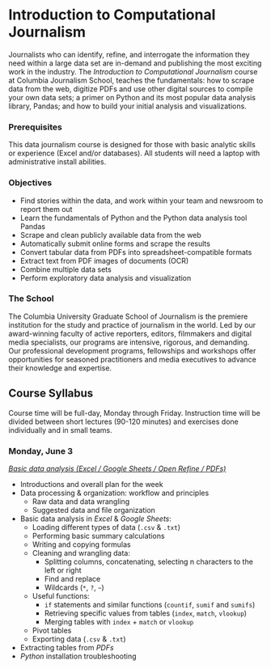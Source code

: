 # Introduction to Computational Journalism
Journalists who can identify, refine, and interrogate the information they need within a large data set are in-demand and publishing the most exciting work in the industry. The *Introduction to Computational Journalism* course at Columbia Journalism School, teaches the fundamentals: how to scrape data from the web, digitize PDFs and use other digital sources to compile your own data sets; a primer on Python and its most popular data analysis library, Pandas; and how to build your initial analysis and visualizations.

### Prerequisites
This data journalism course is designed for those with basic analytic skills or experience (Excel and/or databases). All students will need a laptop with administrative install abilities.

### Objectives
* Find stories within the data, and work within your team and newsroom to report them out
* Learn the fundamentals of Python and the Python data analysis tool Pandas
* Scrape and clean publicly available data from the web
* Automatically submit online forms and scrape the results
* Convert tabular data from PDFs into spreadsheet-compatible formats
* Extract text from PDF images of documents (OCR)
* Combine multiple data sets
* Perform exploratory data analysis and visualization

### The School
The Columbia University Graduate School of Journalism is the premiere institution for the study and practice of journalism in the world. Led by our award-winning faculty of active reporters, editors, filmmakers and digital media specialists, our programs are intensive, rigorous, and demanding. Our professional development programs, fellowships and workshops offer opportunities for seasoned practitioners and media executives to advance their knowledge and expertise.

## Course Syllabus
Course time will be full-day, Monday through Friday. Instruction time will be divided between short lectures (90-120 minutes) and exercises done individually and in small teams.

### Monday, June 3
[*Basic data analysis (Excel / Google Sheets / Open Refine / PDFs)*](01_Excel_GoogleSheets_OpenRefine_PDFs/01_Excel_GoogleSheets_OpenRefine_PDFs.md)
* Introductions and overall plan for the week
* Data processing & organization: workflow and principles
  * Raw data and data wrangling
  * Suggested data and file organization
* Basic data analysis in *Excel* & *Google Sheets*:
  * Loading different types of data (`.csv` & `.txt`)
  * Performing basic summary calculations
  * Writing and copying formulas
  * Cleaning and wrangling data:
    * Splitting columns, concatenating, selecting n characters to the left or right
    * Find and replace
    * Wildcards (`*`, `?`, `~`)
  * Useful functions:
    * `if` statements and similar functions (`countif`, `sumif` and `sumifs`)
    * Retrieving specific values from tables (`index`, `match`, `vlookup`)
    * Merging tables with `index` + `match` or `vlookup`
  * Pivot tables
  * Exporting data (`.csv` & `.txt`)
* Extracting tables from *PDFs*
* *Python* installation troubleshooting